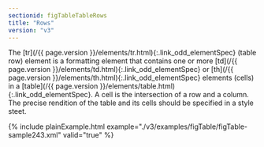 ```yaml
---
sectionid: figTableTableRows
title: "Rows"
version: "v3"
---
```




The [tr](/{{ page.version }}/elements/tr.html){:.link_odd_elementSpec} (table row) element is a formatting element that contains one
or more [td](/{{ page.version }}/elements/td.html){:.link_odd_elementSpec} or [th](/{{ page.version }}/elements/th.html){:.link_odd_elementSpec} elements (cells) in a [table](/{{ page.version }}/elements/table.html){:.link_odd_elementSpec}. A cell is the intersection of a row and a column. The precise
rendition of the table and its cells should be specified in a style steet.

{% include plainExample.html example="./v3/examples/figTable/figTable-sample243.xml" valid="true" %}

